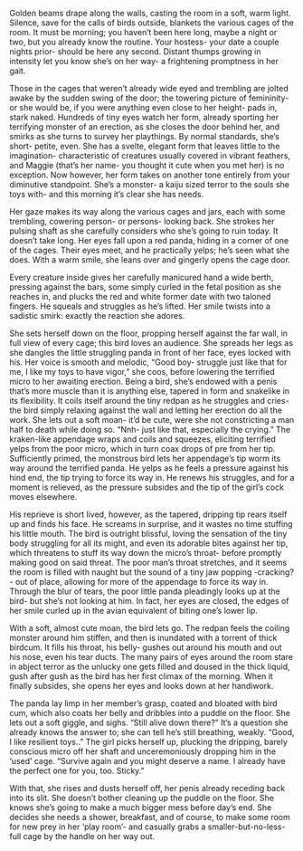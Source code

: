 Golden beams drape along the walls, casting the room in a soft, warm light. Silence, save for the calls of birds outside, blankets the various cages of the room. It must be morning; you haven’t been here long, maybe a night or two, but you already know the routine. Your hostess- your date a couple nights prior- should be here any second. Distant thumps growing in intensity let you know she’s on her way- a frightening promptness in her gait.

Those in the cages that weren’t already wide eyed and trembling are jolted awake by the sudden swing of the door; the towering picture of femininity- or she would be, if you were anything even close to her height- pads in, stark naked. Hundreds of tiny eyes watch her form, already sporting her terrifying monster of an erection, as she closes the door behind her, and smirks as she turns to survey her playthings. By normal standards, she’s short- petite, even. She has a svelte, elegant form that leaves little to the imagination- characteristic of creatures usually covered in vibrant feathers, and Maggie (that’s her name- you thought it cute when you met her) is no exception. Now however, her form takes on another tone entirely from your diminutive standpoint. She’s a monster- a kaiju sized terror to the souls she toys with- and this morning it’s clear she has needs.

Her gaze makes its way along the various cages and jars, each with some trembling, cowering person- or persons- looking back. She strokes her pulsing shaft as she carefully considers who she’s going to ruin today. It doesn’t take long. Her eyes fall upon a red panda, hiding in a corner of one of the cages. Their eyes meet, and he practically yelps; he’s seen what she does. With a warm smile, she leans over and gingerly opens the cage door.

Every creature inside gives her carefully manicured hand a wide berth, pressing against the bars, some simply curled in the fetal position as she reaches in, and plucks the red and white former date with two taloned fingers. He squeals and struggles as he’s lifted. Her smile twists into a sadistic smirk: exactly the reaction she adores.

She sets herself down on the floor, propping herself against the far wall, in full view of every cage; this bird loves an audience. She spreads her legs as she dangles the little struggling panda in front of her face, eyes locked with his. Her voice is smooth and melodic, “Good boy- struggle just like that for me, I like my toys to have vigor,” she coos, before lowering the terrified micro to her awaiting erection. Being a bird, she’s endowed with a penis that’s more muscle than it is anything else, tapered in form and snakelike in its flexibility. It coils itself around the tiny redpan as he struggles and cries- the bird simply relaxing against the wall and letting her erection do all the work. She lets out a soft moan- it’d be cute, were she not constricting a man half to death while doing so. “Nnh- just like that, especially the crying.” The kraken-like appendage wraps and coils and squeezes, eliciting terrified yelps from the poor micro, which in turn coax drops of pre from her tip. Sufficiently primed, the monstrous bird lets her appendage’s tip worm its way around the terrified panda. He yelps as he feels a pressure against his hind end, the tip trying to force its way in. He renews his struggles, and for a moment is relieved, as the pressure subsides and the tip of the girl’s cock moves elsewhere.

His reprieve is short lived, however, as the tapered, dripping tip rears itself up and finds his face. He screams in surprise, and it wastes no time stuffing his little mouth. The bird is outright blissful, loving the sensation of the tiny body struggling for all its might, and even its adorable bites against her tip, which threatens to stuff its way down the micro’s throat- before promptly making good on said threat. The poor man’s throat stretches, and it seems the room is filled with naught but the sound of a tiny jaw popping -cracking?- out of place, allowing for more of the appendage to force its way in. Through the blur of tears, the poor little panda pleadingly looks up at the bird- but she’s not looking at him. In fact, her eyes are closed, the edges of her smile curled up in the avian equivalent of biting one’s lower lip.

With a soft, almost cute moan, the bird lets go. The redpan feels the coiling monster around him stiffen, and then is inundated with a torrent of thick birdcum. It fills his throat, his belly- gushes out around his mouth and out his nose, even his tear ducts. The many pairs of eyes around the room stare in abject terror as the unlucky one gets filled and doused in the thick liquid, gush after gush as the bird has her first climax of the morning. When it finally subsides, she opens her eyes and looks down at her handiwork.

The panda lay limp in her member’s grasp, coated and bloated with bird cum, which also coats her belly and dribbles into a puddle on the floor. She lets out a soft giggle, and sighs. “Still alive down there?” It’s a question she already knows the answer to; she can tell he’s still breathing, weakly. “Good, I like resilient toys..” The girl picks herself up, plucking the dripping, barely conscious micro off her shaft and unceremoniously dropping him in the ‘used’ cage. “Survive again and you might deserve a name. I already have the perfect one for you, too. Sticky.”

With that, she rises and dusts herself off, her penis already receding back into its slit. She doesn’t bother cleaning up the puddle on the floor. She knows she’s going to make a much bigger mess before day’s end. She decides she needs a shower, breakfast, and of course, to make some room for new prey in her ‘play room’- and casually grabs a smaller-but-no-less-full cage by the handle on her way out.